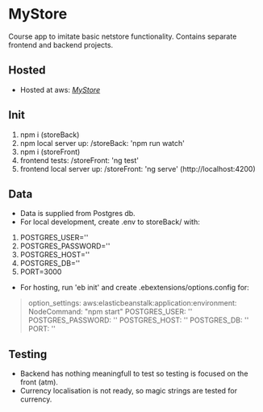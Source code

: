 # MyStore
Course app to imitate basic netstore functionality. Contains separate frontend and backend projects.

## Hosted

* Hosted at aws: *[MyStore](http://storefront-s3-bucket.s3-website.eu-north-1.amazonaws.com/)*

## Init

1. npm i (storeBack)
2. npm local server up: /storeBack: 'npm run watch'
3. npm i (storeFront)
4. frontend tests: /storeFront: 'ng test'
5. frontend local server up: /storeFront: 'ng serve' (http://localhost:4200)

## Data

* Data is supplied from Postgres db.
* For local development, create .env to storeBack/ with:
1. POSTGRES_USER=''
2. POSTGRES_PASSWORD=''
3. POSTGRES_HOST=''
4. POSTGRES_DB=''
5. PORT=3000

* For hosting, run 'eb init' and create .ebextensions/options.config for:
> option_settings:
    aws:elasticbeanstalk:application:environment:
        NodeCommand: "npm start"
        POSTGRES_USER: ''
        POSTGRES_PASSWORD: ''
        POSTGRES_HOST: ''
        POSTGRES_DB: ''
        PORT: ''

## Testing

* Backend has nothing meaningfull to test so testing is focused on the front (atm).
* Currency localisation is not ready, so magic strings are tested for currency.

